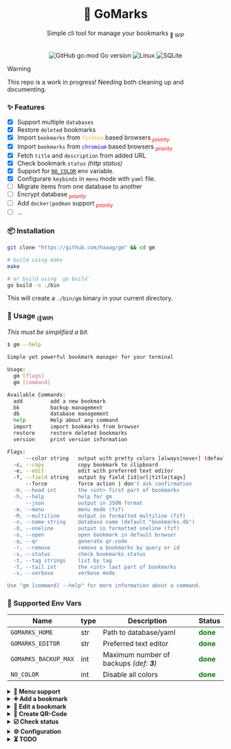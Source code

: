 <div align="center">
    <h1><b>🔖 GoMarks</b></h1>
    <span>Simple cli tool for manage your bookmarks <sub>🚧 WIP</sub> </span>
<br>
<br>

![GitHub go.mod Go version](https://img.shields.io/github/go-mod/go-version/haaag/gm)
![Linux](https://img.shields.io/badge/-Linux-grey?logo=linux)
![SQLite](https://img.shields.io/badge/sqlite-%2307405e.svg?style=Flat&logo=sqlite&logoColor=white)

</div>

> [!WARNING]
> This repo is a work in progress!
> Needing both cleaning up and documenting.

### ✨ Features

- [x] Support multiple `databases`
- [x] Restore `deleted` bookmarks
- [x] Import `bookmarks` from <span style="color:orange">`firefox`</span> based browsers <sub><span style="color:red">_priority_</span></sub>
- [x] Import `bookmarks` from <span style="color:blue">`chromium`</span> based browsers <sub><span style="color:red">_priority_</span></sub>
- [x] Fetch `title` and `description` from added URL
- [x] Check bookmark `status` _(http status)_
- [x] Support for [`NO_COLOR`](https://no-color.org/) env variable.
- [x] Configurare `keybinds` in `menu` mode with `yaml` file.
- [ ] Migrate items from one database to another
- [ ] Encrypt database <sub><span style="color:red">_priority_</span></sub>
- [ ] Add `docker|podman` support <sub><span style="color:red">_priority_</span></sub>
- [ ] ...

### 📦 Installation

```sh
git clone "https://github.com/haaag/gm" && cd gm

# build using make
make

# or build using `go build`
go build -o ./bin
```

This will create a `./bin/gm` binary in your current directory.

### 📖 Usage <small><sub>(🚧WIP)</sub></small>

_This must be simplified a bit._

```sh
$ gm --help

Simple yet powerful bookmark manager for your terminal

Usage:
  gm [flags]
  gm [command]

Available Commands:
  add         add a new bookmark
  bk          backup management
  db          database management
  help        Help about any command
  import      import bookmarks from browser
  restore     restore deleted bookmarks
  version     print version information

Flags:
      --color string   output with pretty colors [always|never] (default "always")
  -c, --copy           copy bookmark to clipboard
  -e, --edit           edit with preferred text editor
  -f, --field string   output by field [id|url|title|tags]
      --force          force action | don't ask confirmation
  -H, --head int       the <int> first part of bookmarks
  -h, --help           help for gm
      --json           output in JSON format
  -m, --menu           menu mode (fzf)
  -M, --multiline      output in formatted multiline (fzf)
  -n, --name string    database name (default "bookmarks.db")
  -O, --oneline        output in formatted oneline (fzf)
  -o, --open           open bookmark in default browser
  -q, --qr             generate qr-code
  -r, --remove         remove a bookmarks by query or id
  -s, --status         check bookmarks status
  -t, --tag strings    list by tag
  -T, --tail int       the <int> last part of bookmarks
  -v, --verbose        verbose mode

Use "gm [command] --help" for more information about a command.
```

### 🔑 Supported Env Vars

| Name                 | type | Description                              | Status                                    |
| -------------------- | ---- | ---------------------------------------- | ----------------------------------------- |
| `GOMARKS_HOME`       | str  | Path to database/yaml                    | <span style="color:green">**done**</span> |
| `GOMARKS_EDITOR`     | str  | Preferred text editor                    | <span style="color:green">**done**</span> |
| `GOMARKS_BACKUP_MAX` | int  | Maximum number of backups _(def: __3__)_ | <span style="color:green">**done**</span> |
| `NO_COLOR`           | int  | Disable all colors                       | <span style="color:green">**done**</span> |

<details>
<summary><strong>📜 Menu support</strong></summary>

Single/multiple selection for open, copy, edit, delete, check status.

https://github.com/user-attachments/assets/b8d8f0fa-e453-421b-b27d-eebb3da7f51f

</details>

<details>
<summary><strong>➕ Add a bookmark</strong></summary>

https://github.com/user-attachments/assets/436b7553-b130-4114-8638-2e8a9b3ea2ce

</details>

<details>
<summary><strong>📝 Edit a bookmark</strong></summary>

https://github.com/user-attachments/assets/059dd578-2257-4db4-b7b1-1267d0375470

</details>

<details>
<summary><strong>🔳 Create QR-Code</strong></summary>

https://github.com/user-attachments/assets/f531fdc9-067b-4747-9f31-4afd5252e3cb

</details>

<details>
<summary><strong>☑️ Check status</strong></summary>

https://github.com/user-attachments/assets/a3fbc64a-87c1-49d6-af48-5c679b1046b1

</details>

<details>
<summary><strong>⚙️ Configuration</strong></summary>

- [x] `$GOMARKS_HOME/menu.yml` file

#### YAML file structure

```yaml
prompt: " Gomarks> "
header: true
preview: true
keymaps:
  edit:
    bind: ctrl-e
    description: edit
    enabled: true
    hidden: false
  open:
    bind: ctrl-o
    description: open
    enabled: true
    hidden: false
  preview:
    bind: ctrl-/
    description: toggle-preview
    enabled: true
    hidden: false
  qr:
    bind: ctrl-k
    description: QRcode
    enabled: true
    hidden: false
  toggle_all:
    bind: ctrl-a
    description: toggle-all
    enabled: true
    hidden: true
  yank:
    bind: ctrl-y
    description: yank
    enabled: true
    hidden: false
```

</details>

<details>
<summary><strong>⏳ TODO</strong></summary>

## TODO

### ❗ Priority

- [ ] Use a ORM
  - [x] Add multiple databases option _(default.db, work.db, client.db)_
- [ ] Add `Sync` to remote repo???

#### XDG

- [x] Store `db` in `XDG_DATA_HOME`
- [ ] Store `menu config` in `XDG_CONFIG_HOME` _(WIP: for now in `XDG_DATA_HOME`)_

### 📦 Packages

- [x] `terminal` package
- [x] `color` package
- [x] `files` package

### 🟨 Redo

- [ ] Backups
- [ ] Databases

### ⛓️ Import

- [ ] From firefox
- [ ] From ~~chrome~~ chromium

### ♻️ Misc

- [ ] Add a logging library
- [x] Support `NO_COLOR` env var. [no-color](https://no-color.org/)

</details>
